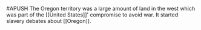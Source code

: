 #APUSH 
The Oregon territory was a large amount of land in the west which was part of the [[United States]]' compromise to avoid war. It started slavery debates about [[Oregon]].